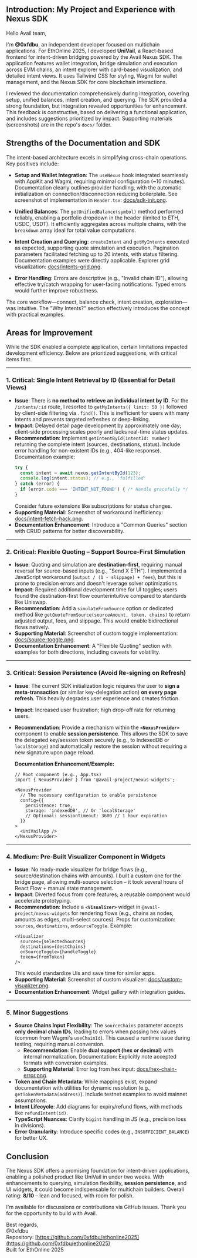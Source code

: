 ## Introduction: My Project and Experience with Nexus SDK

Hello Avail team,

I'm **@0xfdbu**, an independent developer focused on multichain applications. For EthOnline 2025, I developed **UniVail**, a React-based frontend for intent-driven bridging powered by the Avail Nexus SDK. The application features wallet integration, bridge simulation and execution across EVM chains, an intent explorer with card-based visualization, and detailed intent views. It uses Tailwind CSS for styling, Wagmi for wallet management, and the Nexus SDK for core blockchain interactions.

I reviewed the documentation comprehensively during integration, covering setup, unified balances, intent creation, and querying. The SDK provided a strong foundation, but integration revealed opportunities for enhancement. This feedback is constructive, based on delivering a functional application, and includes suggestions prioritized by impact. Supporting materials (screenshots) are in the repo's `docs/` folder.

## Strengths of the Documentation and SDK

The intent-based architecture excels in simplifying cross-chain operations. Key positives include:

  - **Setup and Wallet Integration**: The `useNexus` hook integrated seamlessly with AppKit and Wagmi, requiring minimal configuration (\~10 minutes). Documentation clearly outlines provider handling, with the automatic initialization on connection/disconnection reducing boilerplate. See screenshot of implementation in `Header.tsx`: [docs/sdk-init.png](docs/sdk-init.png).

  - **Unified Balances**: The `getUnifiedBalance(symbol)` method performed reliably, enabling a portfolio dropdown in the header (limited to ETH, USDC, USDT). It efficiently aggregates across multiple chains, with the `breakdown` array ideal for total value computations.

  - **Intent Creation and Querying**: `createIntent` and `getMyIntents` executed as expected, supporting quote simulation and execution. Pagination parameters facilitated fetching up to 20 intents, with status filtering. Documentation examples were directly applicable. Explorer grid visualization: [docs/intents-grid.png](docs/intents-grid.png).

  - **Error Handling**: Errors are descriptive (e.g., "Invalid chain ID"), allowing effective try/catch wrapping for user-facing notifications. Typed errors would further improve robustness.

The core workflow—connect, balance check, intent creation, exploration—was intuitive. The "Why Intents?" section effectively introduces the concept with practical examples.

## Areas for Improvement

While the SDK enabled a complete application, certain limitations impacted development efficiency. Below are prioritized suggestions, with critical items first.

-----

### 1\. **Critical: Single Intent Retrieval by ID (Essential for Detail Views)**

  - **Issue**: There is **no method to retrieve an individual intent by ID**. For the `/intents/:id` route, I resorted to `getMyIntents({ limit: 50 })` followed by client-side filtering via `.find()`. This is inefficient for users with many intents and prevents targeted refreshes or deep-linking.
  - **Impact**: Delayed detail page development by approximately one day; client-side processing scales poorly and lacks real-time status updates.
  - **Recommendation**: Implement `getIntentById(intentId: number)` returning the complete intent (sources, destinations, status). Include error handling for non-existent IDs (e.g., 404-like response). Documentation example:
    ```ts
    try {
      const intent = await nexus.getIntentById(123);
      console.log(intent.status); // e.g., 'fulfilled'
    } catch (error) {
      if (error.code === 'INTENT_NOT_FOUND') { /* Handle gracefully */ }
    }
    ```
    Consider future extensions like subscriptions for status changes.
  - **Supporting Material**: Screenshot of workaround inefficiency: [docs/intent-fetch-hack.png](docs/intent-fetch-hack.png).
  - **Documentation Enhancement**: Introduce a "Common Queries" section with CRUD patterns for better discoverability.

-----

### 2\. **Critical: Flexible Quoting – Support Source-First Simulation**

  - **Issue**: Quoting and simulation are **destination-first**, requiring manual reversal for source-based inputs (e.g., "Send X ETH"). I implemented a JavaScript workaround (`output / (1 - slippage) + fees`), but this is prone to precision errors and doesn't leverage solver optimizations.
  - **Impact**: Required additional development time for UI toggles; users found the destination-first flow counterintuitive compared to standards like Uniswap.
  - **Recommendation**: Add a `simulateFromSource` option or dedicated method like `getQuoteFromSource(sourceAmount, token, chains)` to return adjusted output, fees, and slippage. This would enable bidirectional flows natively.
  - **Supporting Material**: Screenshot of custom toggle implementation: [docs/source-toggle.png](docs/source-toggle.png).
  - **Documentation Enhancement**: A "Flexible Quoting" section with examples for both directions, including caveats for volatility.

-----

### 3\. **Critical: Session Persistence (Avoid Re-signing on Refresh)**

  - **Issue**: The current SDK initialization logic requires the user to **sign a meta-transaction** (or similar key-delegation action) **on every page refresh**. This heavily degrades user experience and creates friction.

  - **Impact**: Increased user frustration; high drop-off rate for returning users.

  - **Recommendation**: Provide a mechanism within the **`<NexusProvider>`** component to enable **session persistence**. This allows the SDK to save the delegated key/session token securely (e.g., to IndexedDB or `localStorage`) and automatically restore the session without requiring a new signature upon page reload.

    **Documentation Enhancement/Example:**

    ```tsx
    // Root component (e.g., App.tsx)
    import { NexusProvider } from '@avail-project/nexus-widgets';

    <NexusProvider
      // The necessary configuration to enable persistence
      config={{ 
        persistence: true, 
        storage: 'indexedDB', // Or 'localStorage'
        // Optional: sessionTimeout: 3600 // 1 hour expiration
      }}
    >
      <UniVailApp />
    </NexusProvider>
    ```

-----

### 4\. **Medium: Pre-Built Visualizer Component in Widgets**

  - **Issue**: No ready-made visualizer for bridge flows (e.g., source/destination chains with amounts). I built a custom one for the bridge page, allowing multi-source selection – it took several hours of React Flow + manual state management.
  - **Impact**: Diverted focus from core features; a reusable component would accelerate prototyping.
  - **Recommendation**: Include a **`<Visualizer>`** widget in `@avail-project/nexus-widgets` for rendering flows (e.g., chains as nodes, amounts as edges, multi-select sources). Props for customization: `sources`, `destinations`, `onSourceToggle`. Example:
    ```tsx
    <Visualizer
      sources={selectedSources}
      destinations={destChains}
      onSourceToggle={handleToggle}
      token={fromToken}
    />
    ```
    This would standardize UIs and save time for similar apps.
  - **Supporting Material**: Screenshot of custom visualizer: [docs/custom-visualizer.png](docs/custom-visualizer.png).
  - **Documentation Enhancement**: Widget gallery with integration guides.

-----

### 5\. **Minor Suggestions**

  - **Source Chains Input Flexibility**: The `sourceChains` parameter accepts **only decimal chain IDs**, leading to errors when passing hex values (common from Wagmi's `useChainId`). This caused a runtime issue during testing, requiring manual conversion.
      - **Recommendation**: Enable **dual support (hex or decimal)** with internal normalization. Documentation: Explicitly note accepted formats with conversion examples.
      - **Supporting Material**: Error log from hex input: [docs/hex-chain-error.png](docs/hex-chain-error.png).
  - **Token and Chain Metadata**: While mappings exist, expand documentation with utilities for dynamic resolution (e.g., `getTokenMetadata(address)`). Include testnet examples to avoid mainnet assumptions.
  - **Intent Lifecycle**: Add diagrams for expiry/refund flows, with methods like `refundIntent(id)`.
  - **TypeScript Nuances**: Clarify `bigint` handling in JS (e.g., precision loss in divisions).
  - **Error Granularity**: Introduce specific codes (e.g., `INSUFFICIENT_BALANCE`) for better UX.

## Conclusion

The Nexus SDK offers a promising foundation for intent-driven applications, enabling a polished product like UniVail in under two weeks. With enhancements to querying, simulation flexibility, **session persistence**, and UI widgets, it could become indispensable for multichain builders. Overall rating: **8/10** – lean and focused, with room for polish.

I'm available for discussions or contributions via GitHub issues. Thank you for the opportunity to build with Avail.

Best regards,  
@0xfdbu  
Repository: [https://github.com/0xfdbu/ethonline2025](https://github.com/0xfdbu/ethonline2025)  
Built for EthOnline 2025